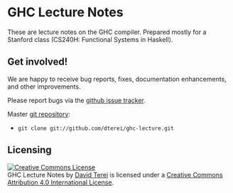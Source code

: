 # GHC Lecture Notes

These are lecture notes on the GHC compiler. Prepared mostly for a
Stanford class (CS240H: Functional Systems in Haskell).

## Get involved!

We are happy to receive bug reports, fixes, documentation
enhancements, and other improvements.

Please report bugs via the
[github issue tracker](http://github.com/dterei/ghc-lecture/issues).

Master [git repository](http://github.com/dterei/ghc-lecture):

* `git clone git://github.com/dterei/ghc-lecture.git`


## Licensing

<a rel="license"
href="http://creativecommons.org/licenses/by/4.0/"><img alt="Creative
Commons License" style="border-width:0"
src="https://i.creativecommons.org/l/by/4.0/88x31.png" /></a><br
/><span xmlns:dct="http://purl.org/dc/terms/" property="dct:title">GHC
Lecture Notes</span> by <a xmlns:cc="http://creativecommons.org/ns#"
href="https://github.com/dterei/ghc-lecture"
property="cc:attributionName" rel="cc:attributionURL">David Terei</a>
is licensed under a <a rel="license"
href="http://creativecommons.org/licenses/by/4.0/">Creative Commons
Attribution 4.0 International License</a>.

